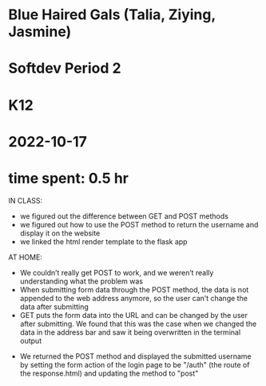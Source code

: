 # Blue Haired Gals (Talia, Ziying, Jasmine)
# Softdev Period 2
# K12
# 2022-10-17
# time spent: 0.5 hr

IN CLASS:

- we figured out the difference between GET and POST methods
- we figured out how to use the POST method to return the username and display it on the website
- we linked the html render template to the flask app

AT HOME:
* We couldn’t really get POST to work, and we weren’t really understanding what the problem was
* When submitting form data through the POST method, the data is not appended to the web address anymore, so the user can’t change the data after submitting
* GET puts the form data into the URL and can be changed by the user after submitting. We found that this was the case when we changed the data in the address bar and saw it being overwritten in the terminal output

- We returned the POST method and displayed the submitted username
by setting the form action of the login page to be "/auth"
(the route of the response.html) and updating the method to "post"
